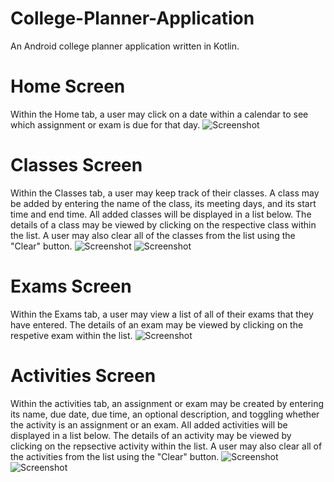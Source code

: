 # College-Planner-Application
An Android college planner application written in Kotlin.

# Home Screen
Within the Home tab, a user may click on a date within a calendar to see which assignment or exam is due for that day.
![Screenshot](https://github.com/jackloague1/College-Planner-Application/blob/main/home-screen-tab.PNG)

# Classes Screen
Within the Classes tab, a user may keep track of their classes. A class may be added by entering the name of the class, its meeting days, and its start time and end time. All added classes will be displayed in a list below. The details of a class may be viewed by clicking on the respective class within the list. A user may also clear all of the classes from the list using the "Clear" button.
![Screenshot](https://github.com/jackloague1/College-Planner-Application/blob/main/classes-tab.PNG)
![Screenshot](https://github.com/jackloague1/College-Planner-Application/blob/main/view-class.PNG)

# Exams Screen
Within the Exams tab, a user may view a list of all of their exams that they have entered. The details of an exam may be viewed by clicking on the respetive exam within the list.
![Screenshot](https://github.com/jackloague1/College-Planner-Application/blob/main/exams-tab.PNG)

# Activities Screen
Within the activities tab, an assignment or exam may be created by entering its name, due date, due time, an optional description, and toggling whether the activity is an assignment or an exam. All added activities will be displayed in a list below. The details of an activity may be viewed by clicking on the repsective activity within the list. A user may also clear all of the activities from the list using the "Clear" button.
![Screenshot](https://github.com/jackloague1/College-Planner-Application/blob/main/activities-tab.PNG)
![Screenshot](https://github.com/jackloague1/College-Planner-Application/blob/main/view-activity.PNG)
